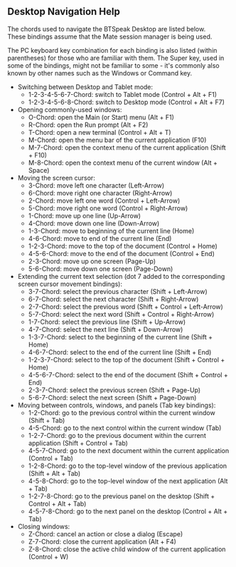 ## Desktop Navigation Help

The chords used to navigate the BTSpeak Desktop are listed below.  
These bindings assume that the Mate session manager is being used.

The PC keyboard key combination for each binding is also listed (within parentheses) for those who are familiar with them.
The Super key, used in some of the bindings, might not be familiar to some - it's commonly also known by other names such as the Windows or Command key.

* Switching between Desktop and Tablet mode:
  * 1-2-3-4-5-6-7-Chord: switch to Tablet mode (Control + Alt + F1)
  * 1-2-3-4-5-6-8-Chord: switch to Desktop mode (Control + Alt + F7)
* Opening commonly-used windows:
  * O-Chord: open the Main (or Start) menu (Alt + F1)
  * R-Chord: open the Run prompt (Alt + F2)
  * T-Chord: open a new terminal (Control + Alt + T)
  * M-Chord: open the menu bar of the current application (F10)
  * M-7-Chord: open the context menu of the current application (Shift + F10)
  * M-8-Chord: open the context menu of the current window (Alt + Space)
* Moving the screen cursor:
  * 3-Chord: move left one character (Left-Arrow)
  * 6-Chord: move right one character (Right-Arrow)
  * 2-Chord: move left one word (Control + Left-Arrow)
  * 5-Chord: move right one word (Control + Right-Arrow)
  * 1-Chord: move up one line (Up-Arrow)
  * 4-Chord: move down one line (Down-Arrow)
  * 1-3-Chord: move to beginning of the current line (Home)
  * 4-6-Chord: move to end of the current line (End)
  * 1-2-3-Chord: move to the top of the document (Control + Home)
  * 4-5-6-Chord: move to the end of the document (Control + End)
  * 2-3-Chord: move up one screen (Page-Up)
  * 5-6-Chord: move down one screen (Page-Down)
* Extending the current text selection (dot 7 added to the corresponding screen cursor movement bindings):
  * 3-7-Chord: select the previous character (Shift + Left-Arrow)
  * 6-7-Chord: select the next character (Shift + Right-Arrow)
  * 2-7-Chord: select the previous word (Shift + Control + Left-Arrow)
  * 5-7-Chord: select the next word (Shift + Control + Right-Arrow)
  * 1-7-Chord: select the previous line (Shift + Up-Arrow)
  * 4-7-Chord: select the next line (Shift + Down-Arrow)
  * 1-3-7-Chord: select to the beginning of the current line (Shift + Home)
  * 4-6-7-Chord: select to the end of the current line (Shift + End)
  * 1-2-3-7-Chord: select to the top of the document (Shift + Control + Home)
  * 4-5-6-7-Chord: select to the end of the document (Shift + Control + End)
  * 2-3-7-Chord: select the previous screen (Shift + Page-Up)
  * 5-6-7-Chord: select the next screen (Shift + Page-Down)
* Moving between controls, windows, and panels (Tab key bindings):
  * 1-2-Chord: go to the previous control within the current window (Shift + Tab)
  * 4-5-Chord: go to the next control within the current window (Tab)
  * 1-2-7-Chord: go to the previous document within the current application (Shift + Control + Tab)
  * 4-5-7-Chord: go to the next document within the current application (Control + Tab)
  * 1-2-8-Chord: go to the top-level window of the previous application (Shift + Alt + Tab)
  * 4-5-8-Chord: go to the top-level window of the next application (Alt + Tab)
  * 1-2-7-8-Chord: go to the previous panel on the desktop (Shift + Control + Alt + Tab)
  * 4-5-7-8-Chord: go to the next panel on the desktop (Control + Alt + Tab)
* Closing windows:
  * Z-Chord: cancel an action or close a dialog (Escape)
  * Z-7-Chord: close the current application (Alt + F4)
  * Z-8-Chord: close the active child window of the current application (Control + W)

